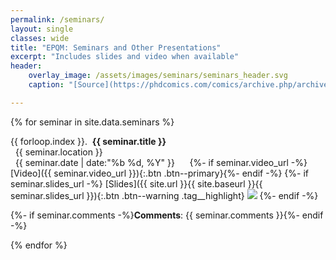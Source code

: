 ```yaml
---
permalink: /seminars/
layout: single
classes: wide
title: "EPQM: Seminars and Other Presentations"
excerpt: "Includes slides and video when available"
header:
    overlay_image: /assets/images/seminars/seminars_header.svg
    caption: "[Source](https://phdcomics.com/comics/archive.php/archive_print.php?comicid=1630)"

---
```


{% for seminar in site.data.seminars %}

{{ forloop.index }}.&nbsp;&nbsp;**{{ seminar.title }}**<br>
<i class="fas fa-paper-plane"></i>&nbsp;&nbsp;{{ seminar.location }}<br>
<i class="far fa-calendar-alt"></i>&nbsp;&nbsp;{{ seminar.date | date:"%b %d, %Y" }}&nbsp;&nbsp;&nbsp;&nbsp;&nbsp;
{%- if seminar.video_url -%}[Video]({{ seminar.video_url }}){:.btn .btn--primary}{%- endif -%}
{%- if seminar.slides_url -%}
[Slides]({{ site.url }}{{ site.baseurl }}{{ seminar.slides_url }}){:.btn .btn--warning .tag__highlight}
<span class="pdf__preload"><img src="{{ site.url }}{{ site.baseurl }}{{ seminar.slides_url }}"></span>
{%- endif -%}

{%- if seminar.comments -%}<span class="seminar__comments" markdown=1>**Comments**: {{ seminar.comments }}</span>{%- endif -%}


{% endfor %}
